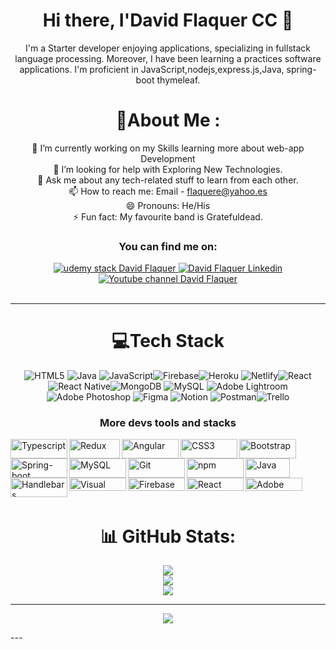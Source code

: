 <div align="center">

 # Hi there, I'David Flaquer CC 👋 
 
I'm a Starter developer enjoying applications, specializing in fullstack language processing. Moreover, I have been learning a practices software applications. I'm proficient in JavaScript,nodejs,express.js,Java, spring-boot thymeleaf.

# 💫About Me :
 🌱 I’m currently working on my Skills learning more about web-app Development\
 🤔 I’m looking for help with Exploring New Technologies.\
 💬 Ask me about any tech-related stuff to learn from each other.\
 📫 How to reach me: Email - flaquere@yahoo.es\
 😄 Pronouns: He/His\
 ⚡ Fun fact: My favourite band is Gratefuldead.
 
  ### You can find me on:

<div align="center">
<a href="https://www.udemy.com/user/davidflaquer/">
    <img alt="udemy stack David Flaquer" src="https://img.shields.io/badge/Udemy-academy-blue">
</a>
<a href="https://www.linkedin.com/in/amine-elhattami-73841947/">
    <img alt="David Flaquer Linkedin" src="https://img.shields.io/badge/LinkedIn-0077B5?style=for-the-badge&logo=linkedin&logoColor=white">
</a>

<a href="https://www.youtube.com/channel/UCkvuhbZo0gXZ3m-g8W5QkUQ">
    <img alt="Youtube channel David Flaquer" src="https://img.shields.io/badge/YouTube-FF0000?style=for-the-badge&logo=youtube&logoColor=white">
</a>
</div>
  <br>

---
# 💻Tech Stack
![HTML5](https://img.shields.io/badge/html5-%23E34F26.svg?style=for-the-badge&logo=html5&logoColor=white) ![Java](https://img.shields.io/badge/java-%23ED8B00.svg?style=for-the-badge&logo=java&logoColor=white) ![JavaScript](https://img.shields.io/badge/javascript-%23323330.svg?style=for-the-badge&logo=javascript&logoColor=%23F7DF1E)![Firebase](https://img.shields.io/badge/firebase-%23039BE5.svg?style=for-the-badge&logo=firebase)![Heroku](https://img.shields.io/badge/heroku-%23430098.svg?style=for-the-badge&logo=heroku&logoColor=white) ![Netlify](https://img.shields.io/badge/netlify-%23000000.svg?style=for-the-badge&logo=netlify&logoColor=#00C7B7)![React](https://img.shields.io/badge/react-%2320232a.svg?style=for-the-badge&logo=react&logoColor=%2361DAFB) ![React Native](https://img.shields.io/badge/react_native-%2320232a.svg?style=for-the-badge&logo=react&logoColor=%2361DAFB)![MongoDB](https://img.shields.io/badge/MongoDB-%234ea94b.svg?style=for-the-badge&logo=mongodb&logoColor=white) ![MySQL](https://img.shields.io/badge/mysql-%2300f.svg?style=for-the-badge&logo=mysql&logoColor=white) ![Adobe Lightroom](https://img.shields.io/badge/Adobe%20Lightroom-31A8FF.svg?style=for-the-badge&logo=Adobe%20Lightroom&logoColor=white) ![Adobe Photoshop](https://img.shields.io/badge/adobephotoshop-%2331A8FF.svg?style=for-the-badge&logo=adobephotoshop&logoColor=white) ![Figma](https://img.shields.io/badge/figma-%23F24E1E.svg?style=for-the-badge&logo=figma&logoColor=white) ![Notion](https://img.shields.io/badge/Notion-%23000000.svg?style=for-the-badge&logo=notion&logoColor=white) ![Postman](https://img.shields.io/badge/Postman-FF6C37?style=for-the-badge&logo=postman&logoColor=white)![Trello](https://img.shields.io/badge/Trello-%23026AA7.svg?style=for-the-badge&logo=Trello&logoColor=white)

<!-- BLOG-POST-LIST:START -->

### More devs tools and stacks
<div align="left">
<img align="left"src="https://github.com/get-icon/geticon/raw/master/icons/typescript-icon.svg" alt="Typescript" width="91px" height="31px">
<img align="left"src="https://github.com/get-icon/geticon/raw/master/icons/redux.svg" alt="Redux" width="81px" height="31px">
<img align="left"src="https://github.com/get-icon/geticon/raw/master/icons/angular-icon.svg" alt="Angular" width="91px" height="31px">
<img align="left"src="https://github.com/get-icon/geticon/raw/master/icons/css-3.svg" alt="CSS3" width="91px" height="31px">
<img align="left"src="https://github.com/get-icon/geticon/raw/master/icons/bootstrap.svg" alt="Bootstrap" width="91px" height="31px">
<img align="left"src="https://cdn-images-1.medium.com/fit/c/300/300/1*P8CfLG3rsh4OTHXE8qaITg.png" alt="Spring-boot" width="91px" height="31px">
<img src="https://img2.freepng.es/20180426/kbw/kisspng-computer-icons-java-%E5%92%96%E5%95%A1%E6%B5%B7%E6%8A%A5%E5%9B%BE%E7%89%87%E7%B4%A0%E6%9D%90-5ae2595f709d26.2774016315247834554613.jpg" alt="Java" width="71px" height="31px"></a>
<img align="left"src="https://github.com/get-icon/geticon/raw/master/icons/mysql.svg" alt="MySQL" width="91px" height="31px">
<img align="left"src="https://github.com/get-icon/geticon/raw/master/icons/git-icon.svg" alt="Git" width="91px" height="31px">
<img align="left"src="https://github.com/get-icon/geticon/raw/master/icons/npm.svg" alt="npm" width="91px" height="31px">
<img align="left"src="https://github.com/get-icon/geticon/raw/master/icons/handlebars.svg" alt="Handlebars" width="91px" height="31px">
<img align="left"src="https://github.com/get-icon/geticon/raw/master/icons/visual-studio-code.svg" alt="Visual Studio Code" width="91px" height="21px">
<img align="left"src="https://github.com/get-icon/geticon/raw/master/icons/firebase.svg" alt="Firebase" width="91px" height="21px">
<img align="left"src="https://github.com/get-icon/geticon/raw/master/icons/react.svg" alt="React Native" width="91px" height="21px">
<img align="left"src="https://github.com/get-icon/geticon/raw/master/icons/adobe-photoshop.svg" alt="Adobe Photoshop" width="91px" height="21px">
</div>
<br>
<br>
<div align="center">

# 📊 GitHub Stats:
![](https://github-readme-stats.vercel.app/api?username=Dfcc&theme=dark&hide_border=false&include_all_commits=false&count_private=false)<br/>
![](https://github-readme-streak-stats.herokuapp.com/?user=Dfcc&theme=dark&hide_border=false)<br/>
![](https://github-readme-stats.vercel.app/api/top-langs/?username=Dfcc&theme=dark&hide_border=false&include_all_commits=false&count_private=false&layout=compact)

---
[![](https://visitcount.itsvg.in/api?id=Dfcc&icon=0&color=0)](https://visitcount.itsvg.in)
</div>
</div>
---